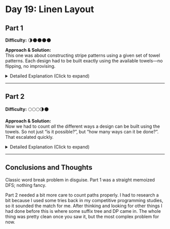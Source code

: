 # Day 19: Linen Layout

## Part 1  
**Difficulty:** 🌗🌑🌑🌑🌑  

**Approach & Solution:**  
This one was about constructing stripe patterns using a given set of towel patterns. Each design had to be built exactly using the available towels—no flipping, no improvising.

<details>  
<summary>Detailed Explanation (Click to expand)</summary>  
I used a recursive approach with memoization. The idea was to treat the towel patterns as a set of valid prefixes and, for each design, try splitting it at every index. If the prefix is in the set and the remaining suffix can be built recursively, the design is considered valid.  

Key steps:
1. Parse the towel patterns into a `unordered_set` for quick lookup.
2. For each design, recursively try to build it by matching known prefixes.
3. Memoize positive results to speed up future checks.

It’s pretty much a brute-force strategy but efficient enough thanks to early pruning and the hash set.
</details>  

---

## Part 2  
**Difficulty:** 🌕🌕🌕🌗🌑

**Approach & Solution:**  
Now we had to count *all* the different ways a design can be built using the towels. So not just “is it possible?”, but “how many ways can it be done?”. That escalated quickly.

<details>  
<summary>Detailed Explanation (Click to expand)</summary>  
It was required to flip the perspective: instead of checking from the start, I reversed the strings and built a trie with the towel patterns. That let me efficiently match suffixes (which are actually prefixes in the reversed string).

1. Build a reverse trie with all towel patterns.
2. For each design, run a DP where each `count[i]` counts the number of ways to build the substring `0..i` splitting or not splitting it in different subsplits (this is where DP comes in handy as smaller checks would have been made already).
3. Walk backwards through the string and look for matches in the trie. Every time we hit a towel end in the trie, we add to the count.

It’s classic DP + trie/suffix-tree combo—kind of like word segmentation problems but in reverse.
</details>  

---

## Conclusions and Thoughts  
Classic word break problem in disguise. Part 1 was a straight memoized DFS; nothing fancy. 

Part 2 needed a bit more care to count paths properly. I had to research a bit because I used some tries back in my competitive programming studies, so it sounded the match for me. After thinking and looking for other things I had done before this is where some suffix tree and DP came in. The whole thing was pretty clean once you saw it, but the most complex problem for now.